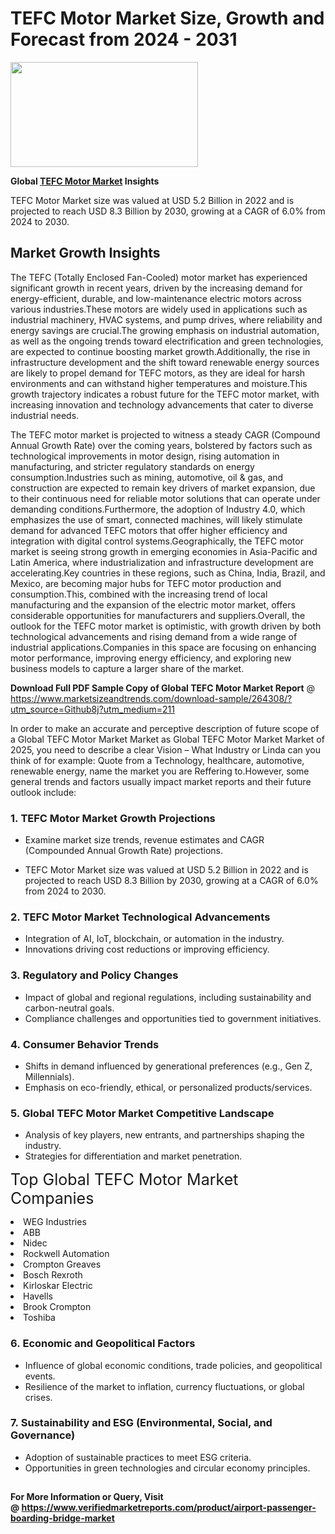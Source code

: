 <H1>TEFC Motor Market Size, Growth and Forecast from 2024 - 2031</H1><img class="aligncenter size-medium wp-image-584254" src="https://thirdeyenews.in/wp-content/uploads/2024/09/Global-Market-Research-300x168.jpeg" alt="" width="300" height="168" /><p><strong>Global&nbsp;<a href="https://www.marketsizeandtrends.com/download-sample/264308/?utm_source=Github8j?utm_medium=211">TEFC Motor Market</a> Insights</strong></p><p>TEFC Motor Market size was valued at USD 5.2 Billion in 2022 and is projected to reach USD 8.3 Billion by 2030, growing at a CAGR of 6.0% from 2024 to 2030.</p><p><h2>Market Growth Insights</h2> <p>The TEFC (Totally Enclosed Fan-Cooled) motor market has experienced significant growth in recent years, driven by the increasing demand for energy-efficient, durable, and low-maintenance electric motors across various industries.These motors are widely used in applications such as industrial machinery, HVAC systems, and pump drives, where reliability and energy savings are crucial.The growing emphasis on industrial automation, as well as the ongoing trends toward electrification and green technologies, are expected to continue boosting market growth.Additionally, the rise in infrastructure development and the shift toward renewable energy sources are likely to propel demand for TEFC motors, as they are ideal for harsh environments and can withstand higher temperatures and moisture.This growth trajectory indicates a robust future for the TEFC motor market, with increasing innovation and technology advancements that cater to diverse industrial needs.</p> <p>The TEFC motor market is projected to witness a steady CAGR (Compound Annual Growth Rate) over the coming years, bolstered by factors such as technological improvements in motor design, rising automation in manufacturing, and stricter regulatory standards on energy consumption.Industries such as mining, automotive, oil & gas, and construction are expected to remain key drivers of market expansion, due to their continuous need for reliable motor solutions that can operate under demanding conditions.Furthermore, the adoption of Industry 4.0, which emphasizes the use of smart, connected machines, will likely stimulate demand for advanced TEFC motors that offer higher efficiency and integration with digital control systems.Geographically, the TEFC motor market is seeing strong growth in emerging economies in Asia-Pacific and Latin America, where industrialization and infrastructure development are accelerating.Key countries in these regions, such as China, India, Brazil, and Mexico, are becoming major hubs for TEFC motor production and consumption.This, combined with the increasing trend of local manufacturing and the expansion of the electric motor market, offers considerable opportunities for manufacturers and suppliers.Overall, the outlook for the TEFC motor market is optimistic, with growth driven by both technological advancements and rising demand from a wide range of industrial applications.Companies in this space are focusing on enhancing motor performance, improving energy efficiency, and exploring new business models to capture a larger share of the market.<p><span class=""><strong>Download Full PDF Sample Copy of Global TEFC Motor Market Report</strong> @ <a href="https://www.marketsizeandtrends.com/download-sample/264308/?utm_source=Github8j?utm_medium=211" target="_blank">https://www.marketsizeandtrends.com/download-sample/264308/?utm_source=Github8j?utm_medium=211</a></span></p><p>In order to make an accurate and perceptive description of future scope of a Global&nbsp;TEFC Motor Market Market as Global&nbsp;TEFC Motor Market Market of 2025, you need to describe a clear Vision &ndash; What Industry or Linda can you think of for example: Quote from a Technology, healthcare, automotive, renewable energy, name the market you are Reffering to.However, some general trends and factors usually impact market reports and their future outlook include:</p><h3>1.&nbsp;<strong>TEFC Motor Market Growth Projections</strong></h3><ul><li>Examine market size trends, revenue estimates and CAGR (Compounded Annual Growth Rate) projections.</li><li><p>TEFC Motor Market size was valued at USD 5.2 Billion in 2022 and is projected to reach USD 8.3 Billion by 2030, growing at a CAGR of 6.0% from 2024 to 2030.</p></li></ul><h3>2.&nbsp;<strong>TEFC Motor Market Technological Advancements</strong></h3><ul><li>Integration of AI, IoT, blockchain, or automation in the industry.</li><li>Innovations driving cost reductions or improving efficiency.</li></ul><h3>3.&nbsp;<strong>Regulatory and Policy Changes</strong></h3><ul><li>Impact of global and regional regulations, including sustainability and carbon-neutral goals.</li><li>Compliance challenges and opportunities tied to government initiatives.</li></ul><h3>4.&nbsp;<strong>Consumer Behavior Trends</strong></h3><ul><li>Shifts in demand influenced by generational preferences (e.g., Gen Z, Millennials).</li><li>Emphasis on eco-friendly, ethical, or personalized products/services.</li></ul><h3>5.&nbsp;<strong>Global TEFC Motor Market Competitive Landscape</strong></h3><ul><li>Analysis of key players, new entrants, and partnerships shaping the industry.</li><li>Strategies for differentiation and market penetration.</li></ul><p data-pm-slice="1 1 []"><span style="color: inherit; font-family: inherit; font-size: 25px;">Top Global TEFC Motor Market Companies</span></p><div class="" data-test-id=""><p><li>WEG Industries</li><li> ABB</li><li> Nidec</li><li> Rockwell Automation</li><li> Crompton Greaves</li><li> Bosch Rexroth</li><li> Kirloskar Electric</li><li> Havells</li><li> Brook Crompton</li><li> Toshiba</li></p></div><h3>6.&nbsp;<strong>Economic and Geopolitical Factors</strong></h3><ul><li>Influence of global economic conditions, trade policies, and geopolitical events.</li><li>Resilience of the market to inflation, currency fluctuations, or global crises.</li></ul><h3>7.&nbsp;<strong>Sustainability and ESG (Environmental, Social, and Governance)</strong></h3><ul><li>Adoption of sustainable practices to meet ESG criteria.</li><li>Opportunities in green technologies and circular economy principles.</li></ul><h2><strong style="font-size: 14px;">For More Information or Query, Visit @&nbsp;</strong><a style="background-color: #ffffff; font-size: 14px;" href="https://www.marketsizeandtrends.com/report/tefc-motor-market/" target="_blank">https://www.verifiedmarketreports.com/product/airport-passenger-boarding-bridge-market</a></h2>